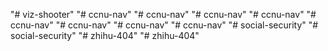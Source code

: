 "# viz-shooter" 
"# ccnu-nav" 
"# ccnu-nav" 
"# ccnu-nav" 
"# ccnu-nav" 
"# ccnu-nav" 
"# ccnu-nav" 
"# ccnu-nav" 
"# ccnu-nav" 
"# social-security" 
"# social-security" 
"# zhihu-404" 
"# zhihu-404" 
